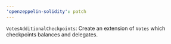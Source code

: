 ```yaml
---
'openzeppelin-solidity': patch
---
```


`VotesAdditionalCheckpoints`: Create an extension of `Votes` which checkpoints balances and delegates.
